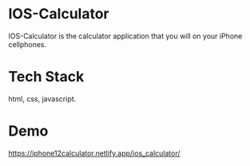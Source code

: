 # IOS-Calculator
IOS-Calculator is the calculator application that you will on your iPhone cellphones.

# Tech Stack
html, css, javascript.

# Demo
https://iphone12calculator.netlify.app/ios_calculator/
